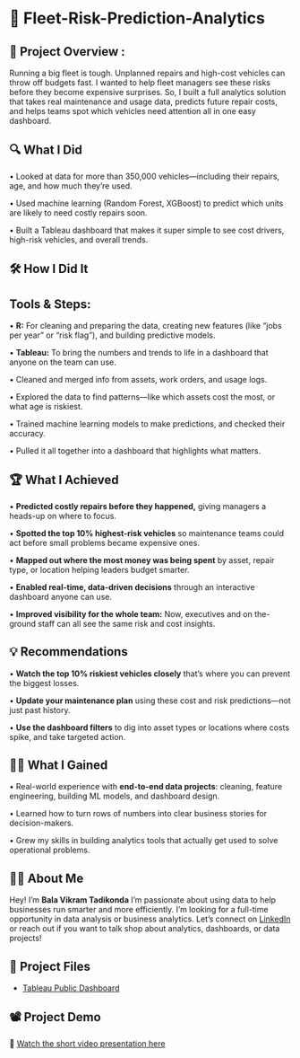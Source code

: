 # 🚚 Fleet-Risk-Prediction-Analytics

## 📝 Project Overview : 
Running a big fleet is tough. Unplanned repairs and high-cost vehicles can throw off budgets fast. I wanted to help fleet managers see these risks before they become expensive surprises.
So, I built a full analytics solution that takes real maintenance and usage data, predicts future repair costs, and helps teams spot which vehicles need attention all in one easy dashboard.

## 🔍 What I Did

  •	Looked at data for more than 350,000 vehicles—including their repairs, age, and how much they’re used.

  •	Used machine learning (Random Forest, XGBoost) to predict which units are likely to need costly repairs soon.
	
  •	Built a Tableau dashboard that makes it super simple to see cost drivers, high-risk vehicles, and overall trends.

## 🛠️ How I Did It

## Tools & Steps:
	
  •	**R:** For cleaning and preparing the data, creating new features (like “jobs per year” or “risk flag”), and building predictive models.
	
  •	**Tableau:** To bring the numbers and trends to life in a dashboard that anyone on the team can use.
	
  •	Cleaned and merged info from assets, work orders, and usage logs.
	
  •	Explored the data to find patterns—like which assets cost the most, or what age is riskiest.
	
  •	Trained machine learning models to make predictions, and checked their accuracy.
	
  •	Pulled it all together into a dashboard that highlights what matters.

 
  ## 🏆 What I Achieved
	
  •	**Predicted costly repairs before they happened,** giving managers a heads-up on where to focus.
	
  •	**Spotted the top 10% highest-risk vehicles** so maintenance teams could act before small problems became expensive ones.
	
  •	**Mapped out where the most money was being spent** by asset, repair type, or location helping leaders budget smarter.
	
  •	**Enabled real-time, data-driven decisions** through an interactive dashboard anyone can use.
	
  •	**Improved visibility for the whole team:** Now, executives and on the-ground staff can all see the same risk and cost insights.

  ## 💡 Recommendations
  
  •	**Watch the top 10% riskiest vehicles closely** that’s where you can prevent the biggest losses.
	
  •	**Update your maintenance plan** using these cost and risk predictions—not just past history.
	
  •	**Use the dashboard filters** to dig into asset types or locations where costs spike, and take targeted action.

## 🧑‍🎓 What I Gained
	
  •	Real-world experience with **end-to-end data projects**: cleaning, feature engineering, building ML models, and dashboard design.
	
  •	Learned how to turn rows of numbers into clear business stories for decision-makers.
	
  •	Grew my skills in building analytics tools that actually get used to solve operational problems.

## 🙋‍♂️ About Me

Hey! I’m **Bala Vikram Tadikonda** I’m passionate about using data to help businesses run smarter and more efficiently.
I’m looking for a full-time opportunity in data analysis or business analytics. Let’s connect on [LinkedIn](https://www.linkedin.com/in/bala-vikram-tadikonda/) or reach out if you want to talk shop about analytics, dashboards, or data projects!

## 📁 Project Files

- [Tableau Public Dashboard](https://public.tableau.com/views/final_draft_17521888218510/FleetInsightsDashboard?:language=en-US&:sid=&:redirect=auth&:display_count=n&:origin=viz_share_link)

## 📽️ Project Demo
🎥 [Watch the short video presentation here](https://youtu.be/FNopMR_OZs8?si=W45Mgcu_6c8k5vNW)






  
